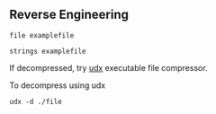 ## Reverse Engineering

```
file examplefile
```
```
strings examplefile
```
If decompressed, try [udx](https://upx.github.io/) executable file compressor.

To decompress using udx
```
udx -d ./file
```

